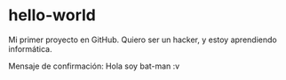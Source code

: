 # hello-world
Mi primer proyecto en GitHub. Quiero ser un hacker, y estoy aprendiendo informática.

Mensaje de confirmación:
Hola soy bat-man :v
